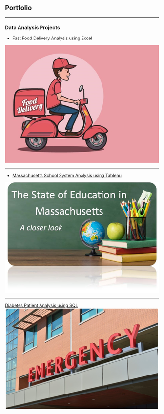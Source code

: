## Portfolio

---

### Data Analysis Projects

- [Fast Food Delivery Analysis using Excel](https://www.linkedin.com/posts/jon-ekroth-3b57b634_activity-7062471934411714560-ehwj?utm_source=share&utm_medium=member_desktop)
<img src="images/small_food7.jpg?raw=true"/>

---
- [Massachusetts School System Analysis using Tableau](https://www.linkedin.com/posts/jon-ekroth-3b57b634_tableau-project-analysis-activity-7067904985077800961-VD0b?utm_source=share&utm_medium=member_desktop)
<img src="images/chalk_board.jpg?raw=true"/>

---
[Diabetes Patient Analysis using SQL](https://www.linkedin.com/posts/jon-ekroth-3b57b634_sql-hospital-dataanalytics-activity-7070775504189935616-ITgG?utm_source=share&utm_medium=member_desktop)
<img src="images/emergency.png?raw=true"/>



<!--this is how you hide text -->

